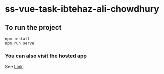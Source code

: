 # ss-vue-task-ibtehaz-ali-chowdhury

## To run the project
```
npm install
npm run serve
```

### You can also visit the hosted app
See [Link](https://ss-vue-task-ibtehaz-ali-chowdhury.pages.dev/#/).
